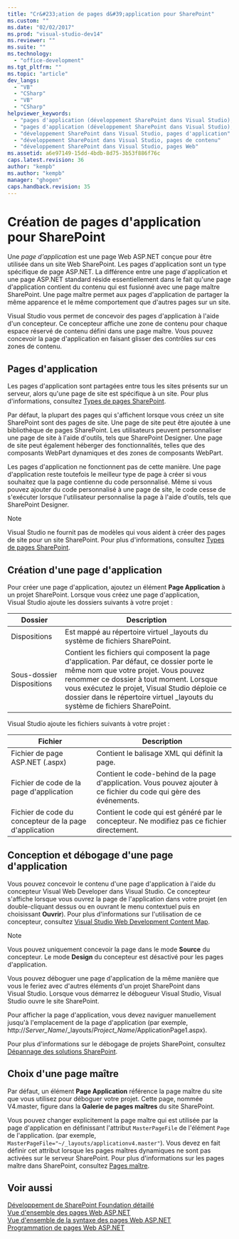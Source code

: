 ```yaml
---
title: "Cr&#233;ation de pages d&#39;application pour SharePoint"
ms.custom: ""
ms.date: "02/02/2017"
ms.prod: "visual-studio-dev14"
ms.reviewer: ""
ms.suite: ""
ms.technology: 
  - "office-development"
ms.tgt_pltfrm: ""
ms.topic: "article"
dev_langs: 
  - "VB"
  - "CSharp"
  - "VB"
  - "CSharp"
helpviewer_keywords: 
  - "pages d'application (développement SharePoint dans Visual Studio), créer"
  - "pages d'application (développement SharePoint dans Visual Studio), développer"
  - "développement SharePoint dans Visual Studio, pages d'application"
  - "développement SharePoint dans Visual Studio, pages de contenu"
  - "développement SharePoint dans Visual Studio, pages Web"
ms.assetid: a6e97149-15dd-4bdb-8d75-3b53f886f76c
caps.latest.revision: 36
author: "kempb"
ms.author: "kempb"
manager: "ghogen"
caps.handback.revision: 35
---
```

# Cr&#233;ation de pages d&#39;application pour SharePoint
  Une *page d'application* est une page Web ASP.NET conçue pour être utilisée dans un site Web SharePoint.  Les pages d'application sont un type spécifique de page ASP.NET.  La différence entre une page d'application et une page ASP.NET standard réside essentiellement dans le fait qu'une page d'application contient du contenu qui est fusionné avec une page maître SharePoint.  Une page maître permet aux pages d'application de partager la même apparence et le même comportement que d'autres pages sur un site.  
  
 Visual Studio vous permet de concevoir des pages d'application à l'aide d'un concepteur.  Ce concepteur affiche une zone de contenu pour chaque espace réservé de contenu défini dans une page maître.  Vous pouvez concevoir la page d'application en faisant glisser des contrôles sur ces zones de contenu.  
  
## Pages d'application  
 Les pages d'application sont partagées entre tous les sites présents sur un serveur, alors qu'une page de site est spécifique à un site.  Pour plus d'informations, consultez [Types de pages SharePoint](http://go.microsoft.com/fwlink/?LinkID=211584).  
  
 Par défaut, la plupart des pages qui s'affichent lorsque vous créez un site SharePoint sont des pages de site.  Une page de site peut être ajoutée à une bibliothèque de pages SharePoint.  Les utilisateurs peuvent personnaliser une page de site à l'aide d'outils, tels que SharePoint Designer.  Une page de site peut également héberger des fonctionnalités, telles que des composants WebPart dynamiques et des zones de composants WebPart.  
  
 Les pages d'application ne fonctionnent pas de cette manière.  Une page d'application reste toutefois le meilleur type de page à créer si vous souhaitez que la page contienne du code personnalisé.  Même si vous pouvez ajouter du code personnalisé à une page de site, le code cesse de s'exécuter lorsque l'utilisateur personnalise la page à l'aide d'outils, tels que SharePoint Designer.  
  
> [!NOTE]  
>  Visual Studio ne fournit pas de modèles qui vous aident à créer des pages de site pour un site SharePoint.  Pour plus d'informations, consultez [Types de pages SharePoint](http://go.microsoft.com/fwlink/?LinkID=211584).  
  
## Création d'une page d'application  
 Pour créer une page d'application, ajoutez un élément **Page Application** à un projet SharePoint.  Lorsque vous créez une page d'application, Visual Studio ajoute les dossiers suivants à votre projet :  
  
|Dossier|Description|  
|-------------|-----------------|  
|Dispositions|Est mappé au répertoire virtuel \_layouts du système de fichiers SharePoint.|  
|Sous\-dossier Dispositions|Contient les fichiers qui composent la page d'application.  Par défaut, ce dossier porte le même nom que votre projet.  Vous pouvez renommer ce dossier à tout moment.  Lorsque vous exécutez le projet, Visual Studio déploie ce dossier dans le répertoire virtuel \_layouts du système de fichiers SharePoint.|  
  
 Visual Studio ajoute les fichiers suivants à votre projet :  
  
|Fichier|Description|  
|-------------|-----------------|  
|Fichier de page ASP.NET \(.aspx\)|Contient le balisage XML qui définit la page.|  
|Fichier de code de la page d'application|Contient le code\-behind de la page d'application.  Vous pouvez ajouter à ce fichier du code qui gère des événements.|  
|Fichier de code du concepteur de la page d'application|Contient le code qui est généré par le concepteur.  Ne modifiez pas ce fichier directement.|  
  
## Conception et débogage d'une page d'application  
 Vous pouvez concevoir le contenu d'une page d'application à l'aide du concepteur Visual Web Developer dans Visual Studio.  Ce concepteur s'affiche lorsque vous ouvrez la page de l'application dans votre projet \(en double\-cliquant dessus ou en ouvrant le menu contextuel puis en choisissant **Ouvrir**\).  Pour plus d'informations sur l'utilisation de ce concepteur, consultez [Visual Studio Web Development Content Map](http://msdn.microsoft.com/fr-fr/9c31f93b-c8fb-4599-9b14-6194ec8c7539).  
  
> [!NOTE]  
>  Vous pouvez uniquement concevoir la page dans le mode **Source** du concepteur.  Le mode **Design** du concepteur est désactivé pour les pages d'application.  
  
 Vous pouvez déboguer une page d'application de la même manière que vous le feriez avec d'autres éléments d'un projet SharePoint dans Visual Studio.  Lorsque vous démarrez le débogueur Visual Studio, Visual Studio ouvre le site SharePoint.  
  
 Pour afficher la page d'application, vous devez naviguer manuellement jusqu'à l'emplacement de la page d'application \(par exemple, http:\/\/*Server\_Name*\/\_layouts\/*Project\_Name*\/ApplicationPage1.aspx\).  
  
 Pour plus d'informations sur le débogage de projets SharePoint, consultez [Dépannage des solutions SharePoint](../sharepoint/troubleshooting-sharepoint-solutions.md).  
  
## Choix d'une page maître  
 Par défaut, un élément **Page Application** référence la page maître du site que vous utilisez pour déboguer votre projet.  Cette page, nommée V4.master, figure dans la **Galerie de pages maîtres** du site SharePoint.  
  
 Vous pouvez changer explicitement la page maître qui est utilisée par la page d'application en définissant l'attribut `MasterPageFile` de l'élément `Page` de l'application. \(par exemple, `MasterPageFile="~/_layouts/applicationv4.master"`\).  Vous devez en fait définir cet attribut lorsque les pages maîtres dynamiques ne sont pas activées sur le serveur SharePoint.  Pour plus d'informations sur les pages maître dans SharePoint, consultez [Pages maître](http://go.microsoft.com/fwlink/?LinkID=169281).  
  
## Voir aussi  
 [Développement de SharePoint Foundation détaillé](http://go.microsoft.com/fwlink/?LinkID=182103)   
 [Vue d'ensemble des pages Web ASP.NET](http://msdn.microsoft.com/library/52fa0455-41ea-4315-8208-2861d1527da2)   
 [Vue d'ensemble de la syntaxe des pages Web ASP.NET](http://msdn.microsoft.com/library/09074b20-ece9-46fa-bc8f-ab2595ed2c02)   
 [Programmation de pages Web ASP.NET](http://msdn.microsoft.com/fr-fr/5626c661-8057-4de8-b658-c2e35ed4b4c9)  
  
  